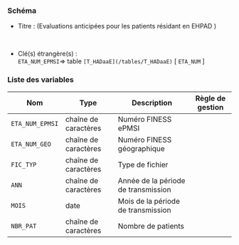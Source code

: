 ### Schéma


- Titre :  (Evaluations anticipées pour les patients résidant en EHPAD )
<br />



- Clé(s) étrangère(s) : <br />
`ETA_NUM_EPMSI`=> table `[T_HADaaE](/tables/T_HADaaE)` [ `ETA_NUM` ]<br />

 
### Liste des variables

Nom | Type | Description | Règle de gestion
-|-|-|-
`ETA_NUM_EPMSI`| chaîne de caractères |Numéro FINESS ePMSI||
`ETA_NUM_GEO`| chaîne de caractères |Numéro FINESS géographique||
`FIC_TYP`| chaîne de caractères |Type de fichier||
`ANN`| chaîne de caractères |Année de la période de transmission||
`MOIS`| date |Mois de la période de transmission||
`NBR_PAT`| chaîne de caractères |Nombre de patients||